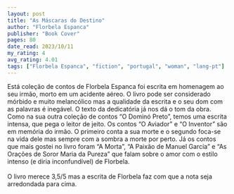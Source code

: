 ```yaml
---
layout: post
title: "As Máscaras do Destino"
author: "Florbela Espanca"
publisher: "Book Cover"
pages: 80
date_read: 2023/10/11
my_rating: 4
avg_rating: 4.01
tags: ["Florbela Espanca", "fiction", "portugal", "woman", "lang-pt"]
---
```


Está coleção de contos de Florbela Espanca foi escrita em homenagem ao seu irmão, morto em um acidente aéreo. O livro pode ser considerado mórbido e muito melancólico mas a qualidade da escrita e o seu dom com as palavras é inegável. O texto da dedicatória já nos dá o tom da obra. Como na sua outra coleção de contos “O Dominó Preto”, temos uma escrita intensa, que pega o leitor de jeito. Os contos “O Aviador” e “O Inventor” são em memória do irmão. O primeiro conta a sua morte e o segundo foca-se na vida dele mas sempre com a sombra a morte por perto. Já os contos que mais gostei no livro foram “A Morta”, “A Paixão de Manuel Garcia” e “As Orações de Soror Maria da Pureza” que falam sobre o amor com o estilo intenso (e diria inconfundível) de Florbela.<br/><br/>O livro merece 3,5/5 mas a escrita de Florbela faz com que a nota seja arredondada para cima. 

